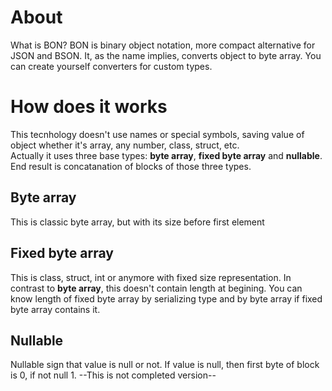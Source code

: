 # About
What is BON? BON is binary object notation, more compact alternative for JSON and BSON. 
It, as the name implies, converts object to byte array. You can create yourself converters for custom types.
# How does it works
This tecnhology doesn't use names or special symbols, saving value of object whether it's array, any number, class, struct, etc.<br/>
Actually it uses three base types: **byte array**, **fixed byte array** and **nullable**.
End result is concatanation of blocks of those three types. 
## Byte array
This is classic byte array, but with its size before first element
## Fixed byte array
This is class, struct, int or anymore with fixed size representation. In contrast to **byte array**, this doesn't contain length at begining.
You can know length of fixed byte array by serializing type and by byte array if fixed byte array contains it.
## Nullable
Nullable sign that value is null or not. If value is null, then first byte of block is 0, if not null 1.
--This is not completed version--
